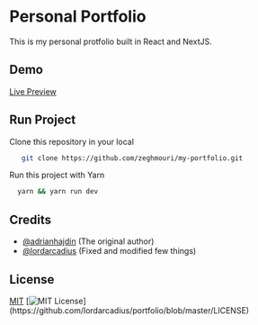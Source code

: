 # Personal Portfolio

This is my personal protfolio built in React and NextJS.

## Demo

[Live Preview](https://zeghmouri.vercel.app)

## Run Project

Clone this repository in your local

```bash
   git clone https://github.com/zeghmouri/my-portfolio.git
```

Run this project with Yarn

```bash
  yarn && yarn run dev
```

## Credits

- [@adrianhajdin](https://github.com/adrianhajdin) (The original author)
- [@lordarcadius](https://github.com/lordarcadius) (Fixed and modified few things)

## License

[MIT](https://github.com/lordarcadius/portfolio/blob/master/LICENSE)
[![MIT License](https://img.shields.io/apm/l/atomic-design-ui.svg?)](https://github.com/lordarcadius/portfolio/blob/master/LICENSE)
